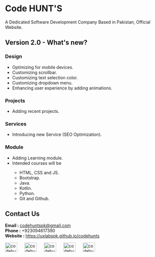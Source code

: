 # Code HUNT'S
A Dedicated Software Development Company Based in Pakistan, Official Website.

## Version 2.0 - What's new?

### Design
<ul>
    <li>Optimizing for mobile devices.</li>
    <li>Customizing scrollbar.</li>
    <li>Customizing text selection color.</li>
    <li>Customizing dropdown menu.</li>
    <li>Enhancing user experience by adding animations.</li>
</ul>

### Projects
<ul>
    <li>Adding recent projects.</li>
</ul>

### Services
<ul>
    <li>Introducing new Service (SEO Optimization).</li>
</ul>

### Module
<ul>
    <li>Adding Learning module.</li>
    <li>Intended courses will be</li>
    <ul>
        <li>HTML, CSS and JS.</li>
        <li>Bootstrap.</li>
        <li>Java.</li>
        <li>Kotlin.</li>
        <li>Python.</li>
        <li>Git and Github.</li>
    </ul>
</ul>

## Contact Us
<b>Email : </b> codehuntspk@gmail.com <br>
<b>Phone : </b> +923094617390 <br>
<b>Website : </b> <a href="https://uxlabspk.github.io/codehunts">https://uxlabspk.github.io/codehunts</a>
<p>
<a style="margin-right: 20px" href="https://twitter.com/code_hunts/"><img align="center" src="https://raw.githubusercontent.com/rahuldkjain/github-profile-readme-generator/master/src/images/icons/Social/twitter.svg" alt="codehunts" height="30" width="40" /></a> 
<a style="margin-right: 20px" href="https://web.facebook.com/people/Code-Hunts/100094255579069/"><img align="center" src="https://raw.githubusercontent.com/rahuldkjain/github-profile-readme-generator/master/src/images/icons/Social/facebook.svg" alt="codehunts" height="30" width="40" /></a>
<a style="margin-right: 20px" href="https://www.youtube.com/@CodeHUNTS"><img align="center" src="https://raw.githubusercontent.com/rahuldkjain/github-profile-readme-generator/master/src/images/icons/Social/youtube.svg" alt="codehunts" height="30" width="40" /></a>
<a style="margin-right: 20px" href="https://instagram.com/code_hunts/"><img align="center" src="https://raw.githubusercontent.com/rahuldkjain/github-profile-readme-generator/master/src/images/icons/Social/instagram.svg" alt="codehunts" height="30" width="40" /></a>
<a href="https://www.linkedin.com/in/code-hunt-s-3566a728b/"><img align="center" src="https://raw.githubusercontent.com/rahuldkjain/github-profile-readme-generator/master/src/images/icons/Social/linked-in-alt.svg" alt="codehunts" height="30" width="40" /></a>
</p>
